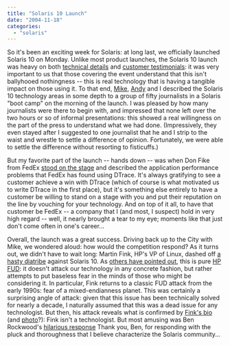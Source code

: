 ```yaml
---
title: "Solaris 10 Launch"
date: "2004-11-18"
categories: 
  - "solaris"
---
```


So it's been an exciting week for Solaris: at long last, we officially launched Solaris 10 on Monday. Unlike most product launches, the Solaris 10 launch was heavy on both [technical details](http://wwws.sun.com/software/solaris/10/ds/index.jsp) and [customer testimonials](http://wwws.sun.com/software/solaris/10/saying.jsp): it was very important to us that those covering the event understand that this isn't ballyhooed nothingness -- this is real technology that is having a tangible impact on those using it. To that end, [Mike](http://www.the-ateam.tv/characters_bbaracus.php), [Andy](http://blogs.sun.com/tucker) and I described the Solaris 10 technology areas in some depth to a group of fifty journalists in a Solaris "boot camp" on the morning of the launch. I was pleased by how many journalists were there to begin with, and impressed that none left over the two hours or so of informal presentations: this showed a real willingness on the part of the press to understand what we had done. (Impressively, they even stayed after I suggested to one journalist that he and I strip to the waist and wrestle to settle a difference of opinion. Fortunately, we were able to settle the difference without resorting to fisticuffs.)

But my favorite part of the launch -- hands down -- was when Don Fike from FedEx [stood on the stage](http://www.arnnet.com.au/index.php/id;1882596027;fp;2;fpid;1) and described the application performance problems that FedEx has found using DTrace. It's always gratifying to see a customer achieve a win with DTrace (which of course is what motivated us to write DTrace in the first place), but it's something else entirely to have a customer be willing to stand on a stage with you and put their reputation on the line by vouching for your technology. And on top of it all, to have that customer be FedEx -- a company that I (and most, I suspect) hold in very high regard -- well, it nearly brought a tear to my eye; moments like that just don't come often in one's career...

Overall, the launch was a great success. Driving back up to the City with Mike, we wondered aloud: how would the competition respond? As it turns out, we didn't have to wait long: Martin Fink, HP's VP of Linux, dashed off [a hasty diatribe](http://www.linuxcio.com/BlogNov04.html) against Solaris 10. As [others have pointed out](http://blogs.sun.com/roller/page/webmink/20041117#sorry_i_don_t_fink), this is pure [HP FUD](http://www.theinquirer.net/?article=8847): it doesn't attack our technology in any concrete fashion, but rather attempts to put baseless fear in the minds of those who might be considering it. In particular, Fink returns to a classic FUD attack from the early 1990s: fear of a mixed-endianness planet. This was certainly a surprising angle of attack: given that this issue has been technically solved for nearly a decade, I naturally assumed that this was a dead issue for any technologist. But then, his attack reveals what is confirmed by [Fink's bio](http://www.linuxcio.com/Bio.html) (and [photo](http://www.linuxcio.com/images/MartinBio.jpg)?): Fink isn't a technologist. But most amusing was Ben Rockwood's [hilarious response](http://www.cuddletech.com/sun/fink.shtml) Thank you, Ben, for responding with the pluck and thoroughness that I believe characterize the Solaris community...
